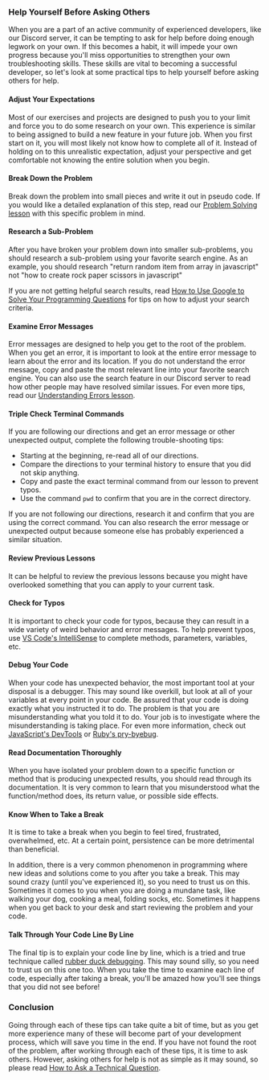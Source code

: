 ### Help Yourself Before Asking Others

When you are a part of an active community of experienced developers, like our Discord server, it can be tempting to ask for help before doing enough legwork on your own. If this becomes a habit, it will impede your own progress because you'll miss opportunities to strengthen your own troubleshooting skills. These skills are vital to becoming a successful developer, so let's look at some practical tips to help yourself before asking others for help.

#### Adjust Your Expectations

Most of our exercises and projects are designed to push you to your limit and force you to do some research on your own. This experience is similar to being assigned to build a new feature in your future job. When you first start on it, you will most likely not know how to complete all of it. Instead of holding on to this unrealistic expectation, adjust your perspective and get comfortable not knowing the entire solution when you begin.

#### Break Down the Problem

Break down the problem into small pieces and write it out in pseudo code. If you would like a detailed explanation of this step, read our [Problem Solving lesson](/paths/foundations/courses/foundations/lessons/problem-solving) with this specific problem in mind.

#### Research a Sub-Problem

After you have broken your problem down into smaller sub-problems, you should research a sub-problem using your favorite search engine. As an example, you should research "return random item from array in javascript" not "how to create rock paper scissors in javascript"

If you are not getting helpful search results, read [How to Use Google to Solve Your Programming Questions](https://codinginflow.com/google-programming-questions) for tips on how to adjust your search criteria.

#### Examine Error Messages

Error messages are designed to help you get to the root of the problem. When you get an error, it is important to look at the entire error message to learn about the error and its location. If you do not understand the error message, copy and paste the most relevant line into your favorite search engine. You can also use the search feature in our Discord server to read how other people may have resolved similar issues. For even more tips, read our [Understanding Errors lesson](paths/foundations/courses/foundations/lessons/understanding-errors).

#### Triple Check Terminal Commands

If you are following our directions and get an error message or other unexpected output, complete the following trouble-shooting tips:

* Starting at the beginning, re-read all of our directions.
* Compare the directions to your terminal history to ensure that you did not skip anything.
* Copy and paste the exact terminal command from our lesson to prevent typos.
* Use the command `pwd` to confirm that you are in the correct directory.

If you are not following our directions, research it and confirm that you are using the correct command. You can also research the error message or unexpected output because someone else has probably experienced a similar situation.

#### Review Previous Lessons

It can be helpful to review the previous lessons because you might have overlooked something that you can apply to your current task.

#### Check for Typos

It is important to check your code for typos, because they can result in a wide variety of weird behavior and error messages. To help prevent typos, use [VS Code's IntelliSense](https://code.visualstudio.com/docs/editor/intellisense) to complete methods, parameters, variables, etc.

#### Debug Your Code

When your code has unexpected behavior, the most important tool at your disposal is a debugger. This may sound like overkill, but look at all of your variables at every point in your code. Be assured that your code is doing exactly what you instructed it to do. The problem is that you are misunderstanding what you told it to do. Your job is to investigate where the misunderstanding is taking place. For even more information, check out [JavaScript's DevTools](https://developer.chrome.com/docs/devtools/javascript/) or [Ruby's pry-byebug](/paths/full-stack-ruby-on-rails/courses/ruby-programming/lessons/debugging#debugging-with-pry-byebug).

#### Read Documentation Thoroughly

When you have isolated your problem down to a specific function or method that is producing unexpected results, you should read through its documentation. It is very common to learn that you misunderstood what the function/method does, its return value, or possible side effects.

#### Know When to Take a Break

It is time to take a break when you begin to feel tired, frustrated, overwhelmed, etc. At a certain point, persistence can be more detrimental than beneficial.

In addition, there is a very common phenomenon in programming where new ideas and solutions come to you after you take a break. This may sound crazy (until you've experienced it), so you need to trust us on this. Sometimes it comes to you when you are doing a mundane task, like walking your dog, cooking a meal, folding socks, etc. Sometimes it happens when you get back to your desk and start reviewing the problem and your code.

#### Talk Through Your Code Line By Line

The final tip is to explain your code line by line, which is a tried and true technique called [rubber duck debugging](https://en.wikipedia.org/wiki/Rubber_duck_debugging). This may sound silly, so you need to trust us on this one too. When you take the time to examine each line of code, especially after taking a break, you'll be amazed how you'll see things that you did not see before!

### Conclusion

Going through each of these tips can take quite a bit of time, but as you get more experience many of these will become part of your development process, which will save you time in the end. If you have not found the root of the problem, after working through each of these tips, it is time to ask others. However, asking others for help is not as simple as it may sound, so please read [How to Ask a Technical Question](/how_to_ask).
